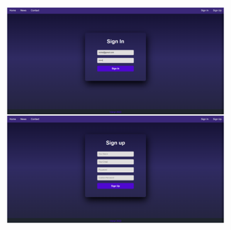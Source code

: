 ![sign_in_img](https://raw.githubusercontent.com/am-vishal/codiel/master/assets/images/sign_in.png)
![sign_up_img](https://raw.githubusercontent.com/am-vishal/codiel/master/assets/images/sign_up.png)
